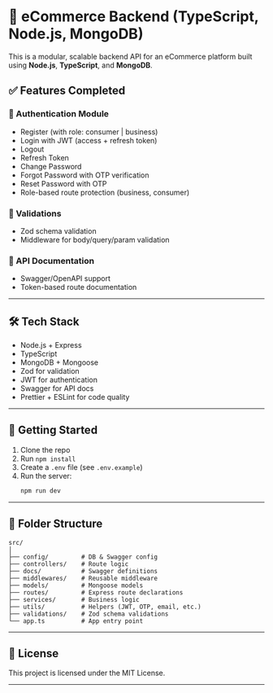 # 🛒 eCommerce Backend (TypeScript, Node.js, MongoDB)

This is a modular, scalable backend API for an eCommerce platform built using **Node.js**, **TypeScript**, and **MongoDB**.

## ✅ Features Completed

### 🔐 Authentication Module

- Register (with role: consumer | business)
- Login with JWT (access + refresh token)
- Logout
- Refresh Token
- Change Password
- Forgot Password with OTP verification
- Reset Password with OTP
- Role-based route protection (business, consumer)

### 🧪 Validations

- Zod schema validation
- Middleware for body/query/param validation

### 📄 API Documentation

- Swagger/OpenAPI support
- Token-based route documentation

---

## 🛠 Tech Stack

- Node.js + Express
- TypeScript
- MongoDB + Mongoose
- Zod for validation
- JWT for authentication
- Swagger for API docs
- Prettier + ESLint for code quality

---

## 🚀 Getting Started

1. Clone the repo
2. Run `npm install`
3. Create a `.env` file (see `.env.example`)
4. Run the server:
   ```bash
   npm run dev
   ```

---

## 📁 Folder Structure

```
src/
│
├── config/         # DB & Swagger config
├── controllers/    # Route logic
├── docs/           # Swagger definitions
├── middlewares/    # Reusable middleware
├── models/         # Mongoose models
├── routes/         # Express route declarations
├── services/       # Business logic
├── utils/          # Helpers (JWT, OTP, email, etc.)
├── validations/    # Zod schema validations
└── app.ts          # App entry point
```

---

## 📄 License

This project is licensed under the MIT License.

---
